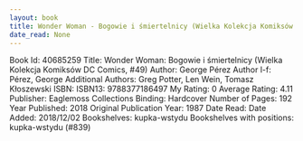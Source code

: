 ```yaml
---
layout: book
title: Wonder Woman - Bogowie i śmiertelnicy (Wielka Kolekcja Komiksów DC Comics,  no. 49)
date_read: None
---
```


Book Id: 40685259
Title: Wonder Woman: Bogowie i śmiertelnicy (Wielka Kolekcja Komiksów DC Comics, #49)
Author: George Pérez
Author l-f: Pérez, George
Additional Authors: Greg Potter, Len Wein, Tomasz Kłoszewski
ISBN: 
ISBN13: 9788377186497
My Rating: 0
Average Rating: 4.11
Publisher: Eaglemoss Collections
Binding: Hardcover
Number of Pages: 192
Year Published: 2018
Original Publication Year: 1987
Date Read: 
Date Added: 2018/12/02
Bookshelves: kupka-wstydu
Bookshelves with positions: kupka-wstydu (#839)


